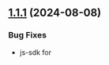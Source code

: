 ## [1.1.1](https://github.com/credova-financial/credova-elements/compare/v1.1.0...v1.1.1) (2024-08-08)


### Bug Fixes

* js-sdk for <script /> tags ([#25](https://github.com/credova-financial/credova-elements/issues/25)) ([6fca433](https://github.com/credova-financial/credova-elements/commit/6fca433a32b5ce81825481f6cb30c1bc1a6961c5))

# [1.1.0](https://github.com/credova-financial/credova-elements/compare/v1.0.0...v1.1.0) (2024-06-30)


### Features

* update readme ([be55540](https://github.com/credova-financial/credova-elements/commit/be55540a556c7417114487918b25315e15679268))

# 1.0.0 (2024-06-28)


### Features

* initial release ([a0ec752](https://github.com/credova-financial/credova-elements/commit/a0ec752f52c90cfd59afb0d1e64a2d5c75247845))
